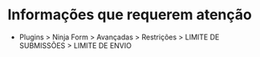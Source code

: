 # Informações que requerem atenção  
- Plugins > Ninja Form > Avançadas > Restrições > LIMITE DE SUBMISSÕES > LIMITE DE ENVIO
